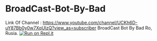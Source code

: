 # BroadCast-Bot-By-Bad
Link Of Channel : https://www.youtube.com/channel/UCKh6D-uY87Bb0y0w7XqUlzQ?view_as=subscriber                   BroadCast Bot By Bad Ro, Rusia.
[![Run on Repl.it](https://repl.it/badge/github/Bad16dev/BroadCast-Bot-By-Bad)](https://repl.it/github/Bad16dev/BroadCast-Bot-By-Bad)
